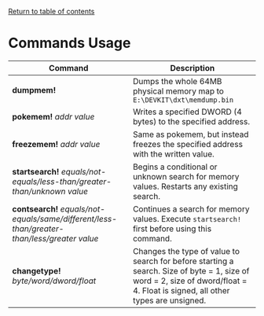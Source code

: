 [Return to table of contents](../README.md)

# Commands Usage

| Command | Description |
| ------- | ----------- |
| **dumpmem!** | Dumps the whole 64MB physical memory map to `E:\DEVKIT\dxt\memdump.bin` |
| **pokemem!** _addr value_ | Writes a specified DWORD (4 bytes) to the specified address. |
| **freezemem!** _addr value_ | Same as pokemem, but instead freezes the specified address with the written value. |
| **startsearch!** _equals/not-equals/less-than/greater-than/unknown value_ | Begins a conditional or unknown search for memory values. Restarts any existing search. |
| **contsearch!** _equals/not-equals/same/different/less-than/greater-than/less/greater value_ | Continues a search for memory values. Execute `startsearch!` first before using this command. |
| **changetype!** _byte/word/dword/float_ | Changes the type of value to search for before starting a search. Size of byte = 1, size of word = 2, size of dword/float = 4. Float is signed, all other types are unsigned.